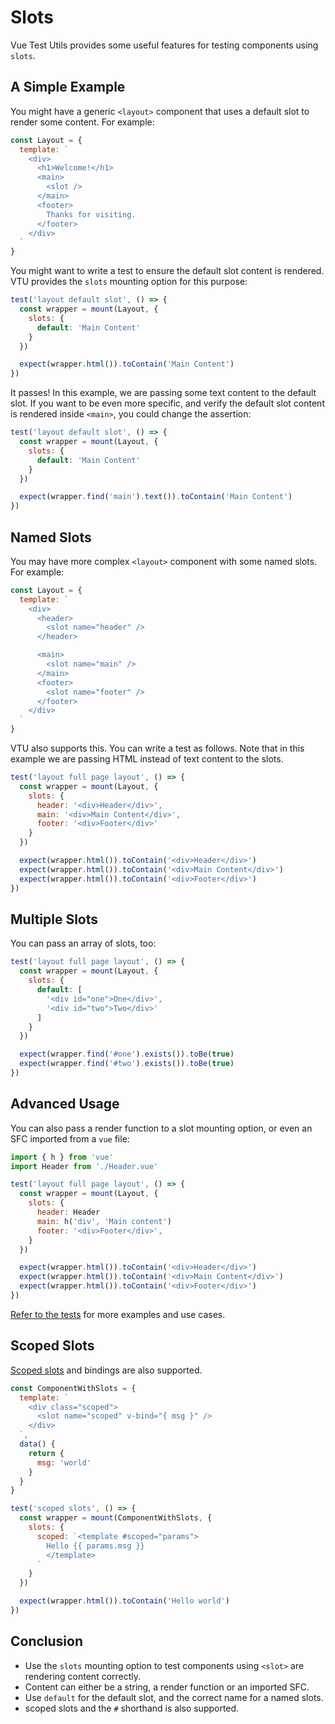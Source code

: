 # Slots

Vue Test Utils provides some useful features for testing components using `slots`.

## A Simple Example

You might have a generic `<layout>` component that uses a default slot to render some content. For example:

```js
const Layout = {
  template: `
    <div>
      <h1>Welcome!</h1>
      <main>
        <slot />
      </main>
      <footer>
        Thanks for visiting.
      </footer>
    </div>
  `
}
```

You might want to write a test to ensure the default slot content is rendered. VTU provides the `slots` mounting option for this purpose:

```js
test('layout default slot', () => {
  const wrapper = mount(Layout, {
    slots: {
      default: 'Main Content'
    }
  })

  expect(wrapper.html()).toContain('Main Content')
})
```

It passes! In this example, we are passing some text content to the default slot. If you want to be even more specific, and verify the default slot content is rendered inside `<main>`, you could change the assertion:

```js
test('layout default slot', () => {
  const wrapper = mount(Layout, {
    slots: {
      default: 'Main Content'
    }
  })

  expect(wrapper.find('main').text()).toContain('Main Content')
})
```

## Named Slots

You may have more complex `<layout>` component with some named slots. For example:

```js
const Layout = {
  template: `
    <div>
      <header>
        <slot name="header" />
      </header>

      <main>
        <slot name="main" />
      </main>
      <footer>
        <slot name="footer" />
      </footer>
    </div>
  `
}
```

VTU also supports this. You can write a test as follows. Note that in this example we are passing HTML instead of text content to the slots.

```js
test('layout full page layout', () => {
  const wrapper = mount(Layout, {
    slots: {
      header: '<div>Header</div>',
      main: '<div>Main Content</div>',
      footer: '<div>Footer</div>'
    }
  })

  expect(wrapper.html()).toContain('<div>Header</div>')
  expect(wrapper.html()).toContain('<div>Main Content</div>')
  expect(wrapper.html()).toContain('<div>Footer</div>')
})
```

## Multiple Slots

You can pass an array of slots, too:

```js
test('layout full page layout', () => {
  const wrapper = mount(Layout, {
    slots: {
      default: [
        '<div id="one">One</div>',
        '<div id="two">Two</div>'
      ]
    }
  })

  expect(wrapper.find('#one').exists()).toBe(true)
  expect(wrapper.find('#two').exists()).toBe(true)
})
```

## Advanced Usage

You can also pass a render function to a slot mounting option, or even an SFC imported from a `vue` file:

```js
import { h } from 'vue'
import Header from './Header.vue'

test('layout full page layout', () => {
  const wrapper = mount(Layout, {
    slots: {
      header: Header
      main: h('div', 'Main content')
      footer: '<div>Footer</div>',
    }
  })

  expect(wrapper.html()).toContain('<div>Header</div>')
  expect(wrapper.html()).toContain('<div>Main Content</div>')
  expect(wrapper.html()).toContain('<div>Footer</div>')
})
```

[Refer to the tests](https://github.com/vuejs/vue-test-utils-next/blob/9d3c2a6526f3d8751d29b2f9112ad2a3332bbf52/tests/mountingOptions/slots.spec.ts#L124-L167) for more examples and use cases.

## Scoped Slots

[Scoped slots](https://v3.vuejs.org/guide/component-slots.html#scoped-slots) and bindings are also supported.

```js
const ComponentWithSlots = {
  template: `
    <div class="scoped">
      <slot name="scoped" v-bind="{ msg }" />
    </div>
  `,
  data() {
    return {
      msg: 'world'
    }
  }
}

test('scoped slots', () => {
  const wrapper = mount(ComponentWithSlots, {
    slots: {
      scoped: `<template #scoped="params">
        Hello {{ params.msg }}
        </template>
      `
    }
  })

  expect(wrapper.html()).toContain('Hello world')
})
```

## Conclusion

- Use the `slots` mounting option to test components using `<slot>` are rendering content correctly.
- Content can either be a string, a render function or an imported SFC.
- Use `default` for the default slot, and the correct name for a named slots.
- scoped slots and the `#` shorthand is also supported.
